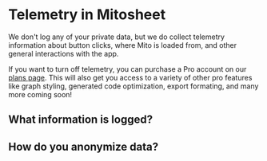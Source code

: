 # Telemetry in Mitosheet

We don't log any of your private data, but we do collect telemetry information about button clicks, where Mito is loaded from, and other general interactions with the app. 

If you want to turn off telemetry, you can purchase a Pro account on our [plans page](https://trymito.io/plans). This will also get you access to a variety of other pro features like graph styling, generated code optimization, export formating, and many more coming soon!

## What information is logged?

## How do you anonymize data?
